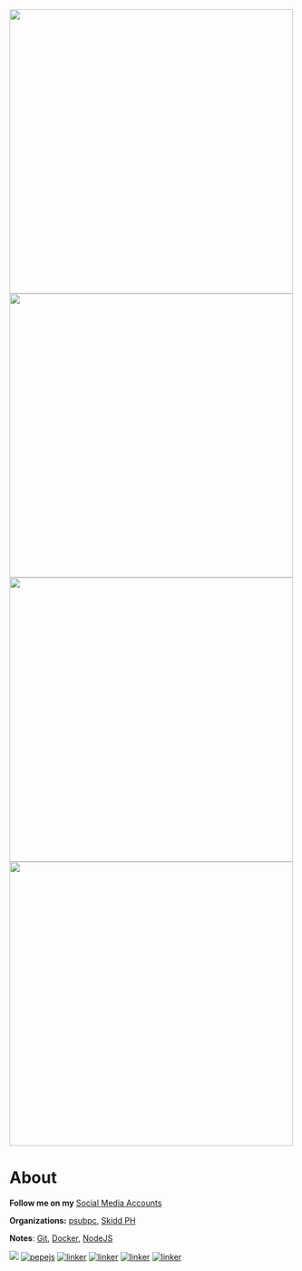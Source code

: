 <img width="500px" src="https://github-readme-stats.vercel.app/api?username=eru123&show_icons=true&hide_border=true&theme=nord&include_all_commits=true&count_private=true">
<img width="500px" src="https://github-readme-stats.vercel.app/api/top-langs/?username=eru123&layout=compact&langs_count=10&hide_border=true&theme=nord">
<img width="500px" src="https://github-profile-trophy.vercel.app/?username=eru123&theme=nord&row=2&column=4&no-frame=true">
<img width="500px" src="https://github-readme-streak-stats.herokuapp.com/?user=eru123&theme=nord&date_format=M[,%20Y]&hide_border=true&fire=tomato">



# About

**Follow me on my** [Social Media Accounts](https://linky.ph/lighty262)

**Organizations:** [psubpc](https://github.com/psubpc), [Skidd PH](https://github.com/skiddph)

**Notes**: [Git](https://eru123.github.io/eru123/git), [Docker](https://eru123.github.io/eru123/docker), [NodeJS](https://eru123.github.io/eru123/node)

![](https://komarev.com/ghpvc/?username=eru123&label=Profile%20views&color=0e75b6&style=nord)
[![pepejs](https://img.shields.io/badge/npm%20-Pepe%20JS-red.svg?logo=npm&style=nord)](https://github.com/eru123/pepejs)
[![linker](https://img.shields.io/badge/composer%20-Linker%20Framework-blue.svg?logo=composer&style=nord)](https://github.com/eru123/linker)
[![linker](https://img.shields.io/badge/composer%20-NoEngine-blue.svg?logo=composer&style=nord)](https://github.com/eru123/NoEngine)
[![linker](https://img.shields.io/badge/vue%20-Manga%20Reader-teal.svg?logo=yarn&style=nord)](https://github.com/eru123/pepe-mangareader)
[![linker](https://img.shields.io/badge/vue%20-BPNHS-teal.svg?logo=yarn&style=nord)](https://github.com/eru123/bpnhs-client)
